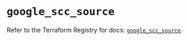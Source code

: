 # `google_scc_source`

Refer to the Terraform Registry for docs: [`google_scc_source`](https://registry.terraform.io/providers/hashicorp/google-beta/6.26.0/docs/resources/google_scc_source).
